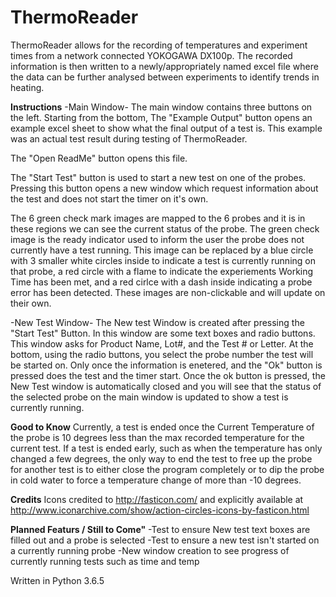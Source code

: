# ThermoReader

ThermoReader allows for the recording of temperatures and experiment times from a network connected YOKOGAWA DX100p.  The recorded information is then written to a newly/appropriately named excel file where the data can be further analysed between experiments to identify trends in heating.

**Instructions**
  -Main Window-
The main window contains three buttons on the left.  Starting from the bottom, The "Example Output" button opens an example excel sheet to show what the final output of a test is.  This example was an actual test result during testing of ThermoReader.

The "Open ReadMe" button opens this file.

The "Start Test" button is used to start a new test on one of the probes.  Pressing this button opens a new window which request information about the test and does not start the timer on it's own.

The 6 green check mark images are mapped to the 6 probes and it is in these regions we can see the current status of the probe.  The green check image is the ready indicator used to inform the user the probe does not currently have a test running.  This image can be replaced by a blue circle with 3 smaller white circles inside to indicate a test is currently running on that probe, a red circle with a flame to indicate the experiements Working Time has been met, and a red cirlce with a dash inside indicating a probe error has been detected.  These images are non-clickable and will update on their own.

  -New Test Window-
The New test Window is created after pressing the "Start Test" Button.  In this window are some text boxes and radio buttons.  This window asks for Product Name, Lot#, and the Test # or Letter.  At the bottom, using the radio buttons, you select the probe number the test will be started on.  Only once the information is enetered, and the "Ok" button is pressed does the test and the timer start. Once the ok button is pressed, the New Test window is automatically closed and you will see that the status of the selected probe on the main window is updated to show a test is currently running.

**Good to Know**
Currently, a test is ended once the Current Temperature of the probe is 10 degrees less than the max recorded temperature for the current test.  If a test is ended early, such as when the temperature has only changed a few degrees, the only way to end the test to free up the probe for another test is to either close the program completely or to dip the probe in cold water to force a temperature change of more than -10 degrees.

**Credits**
Icons credited to http://fasticon.com/ and explicitly available at http://www.iconarchive.com/show/action-circles-icons-by-fasticon.html

**Planned Featurs / Still to Come"**
-Test to ensure New test text boxes are filled out and a probe is selected
-Test to ensure a new test isn't started on a currently running probe
-New window creation to see progress of currently running tests such as time and temp

Written in Python 3.6.5
